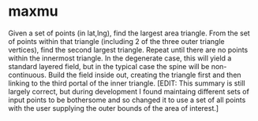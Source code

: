 # maxmu
Given a set of points (in lat,lng), find the largest area triangle.  From the set of points within that triangle (including 2 of the three outer triangle vertices), find the second largest triangle.  Repeat until there are no points within the innermost triangle.
In the degenerate case, this will yield a standard layered field, but in the typical case the spine will be non-continuous.  Build the field inside out, creating the triangle first and then linking to the third portal of the inner triangle.
[EDIT: This summary is still largely correct, but during development I found maintaing different sets of input points to be bothersome and so changed it to use a set of all points with the user supplying the outer bounds of the area of interest.]
